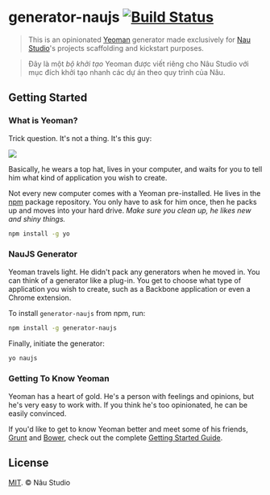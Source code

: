 # generator-naujs [![Build Status](https://secure.travis-ci.org/naustudio/generator-naujs.png?branch=master)](https://travis-ci.org/naustudio/generator-naujs)

> This is an opinionated [Yeoman](http://yeoman.io) generator made exclusively for [Nau Studio](https://github.com/naustudio)'s projects scaffolding and kickstart purposes.

> Đây là một _bộ khởi tạo_ Yeoman được viết riêng cho Nâu Studio với mục đích khởi tạo nhanh các dự án theo quy trình của Nâu.

## Getting Started

### What is Yeoman?

Trick question. It's not a thing. It's this guy:

![](https://raw.githubusercontent.com/yeoman/media/master/optimized/yeoman-masthead.png)

Basically, he wears a top hat, lives in your computer, and waits for you to tell him what kind of application you wish to create.

Not every new computer comes with a Yeoman pre-installed. He lives in the [npm](https://npmjs.org) package repository. You only have to ask for him once, then he packs up and moves into your hard drive. *Make sure you clean up, he likes new and shiny things.*

```bash
npm install -g yo
```

### NauJS Generator

Yeoman travels light. He didn't pack any generators when he moved in. You can think of a generator like a plug-in. You get to choose what type of application you wish to create, such as a Backbone application or even a Chrome extension.

To install `generator-naujs` from npm, run:

```bash
npm install -g generator-naujs
```

Finally, initiate the generator:

```bash
yo naujs
```

### Getting To Know Yeoman

Yeoman has a heart of gold. He's a person with feelings and opinions, but he's very easy to work with. If you think he's too opinionated, he can be easily convinced.

If you'd like to get to know Yeoman better and meet some of his friends, [Grunt](http://gruntjs.com) and [Bower](http://bower.io), check out the complete [Getting Started Guide](https://github.com/yeoman/yeoman/wiki/Getting-Started).


## License

[MIT](http://opensource.org/licenses/MIT). © Nâu Studio 
